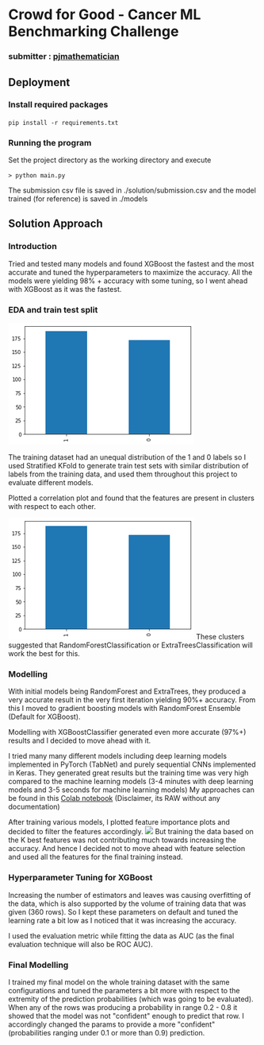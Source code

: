 # Crowd for Good - Cancer ML Benchmarking Challenge
### submitter : [pjmathematician](https://www.topcoder.com/members/pjmathematician)

## Deployment

### Install required packages 
`pip install -r requirements.txt`

### Running the program
Set the project directory as the working directory and execute
```shell
> python main.py
```

The submission csv file is saved in ./solution/submission.csv and the model trained (for reference) is saved in ./models

## Solution Approach

### Introduction
Tried and tested many models and found XGBoost the fastest and the most accurate and tuned the hyperparameters to maximize the accuracy.
All the models were yielding 98% + accuracy with some tuning, so I went ahead with XGBoost as it was the fastest.



### EDA and train test split

![](https://raw.githubusercontent.com/pj-mathematician/Crowd-for-Good---Cancer-ML-Benchmarking-Challenge/ed6863c08d3d4a139f5684fb7c3daac977e8d524/images/image.png)

The training dataset had an unequal distribution of the 1 and 0 labels so I used Stratified KFold to generate train test sets with similar distribution of labels from the training data, and used them throughout this project to evaluate different models.

Plotted a correlation plot and found that the features are present in clusters with respect to each other. 

![](https://github.com/pj-mathematician/Crowd-for-Good---Cancer-ML-Benchmarking-Challenge/blob/main/images/image.png?raw=true)
These clusters suggested that RandomForestClassification or ExtraTreesClassification will work the best for this. 

### Modelling 
With initial models being RandomForest and ExtraTrees, they produced a very accurate result in the very first iteration yielding 90%+ accuracy. From this I moved to gradient boosting models with RandomForest Ensemble (Default for XGBoost). 

Modelling with XGBoostClassifier generated even more accurate (97%+) results and I decided to move ahead with it.

I tried many many different models including deep learning models implemented in PyTorch (TabNet) and purely sequential CNNs implemented in Keras. They generated great results but the training time was very high compared to the machine learning models (3-4 minutes with deep learning models and 3-5 seconds for machine learning models)
My approaches can be found in this [Colab notebook](https://colab.research.google.com/github/pj-mathematician/Crowd-for-Good---Cancer-ML-Benchmarking-Challenge/blob/main/c4g_1_1.ipynb) (Disclaimer, its RAW without any documentation) 


After training various models, I plotted feature importance plots and decided to filter the features accordingly. 
![](https://i.imgur.com/24hpamN.png)
But training the data based on the K best features was not contributing much towards increasing the accuracy. And hence I decided not to move ahead with feature selection and used all the features for the final training instead.

### Hyperparameter Tuning for XGBoost
Increasing the number of estimators and leaves was causing overfitting of the data, which is also supported by the volume of training data that was given (360 rows). So I kept these parameters on default and tuned the learning rate a bit low as I noticed that it was increasing the accuracy.

I used the evaluation metric while fitting the data as AUC (as the final evaluation technique will also be ROC AUC).

### Final Modelling
I trained my final model on the whole training dataset with the same configurations and tuned the parameters a bit more with respect to the extremity of the prediction probabilities (which was going to be evaluated). When any of the rows was producing a probability in range 0.2 - 0.8 it showed that the model was not "confident" enough to predict that row. I accordingly changed the params to provide a more "confident" (probabilities ranging under 0.1 or more than 0.9) prediction.




 




